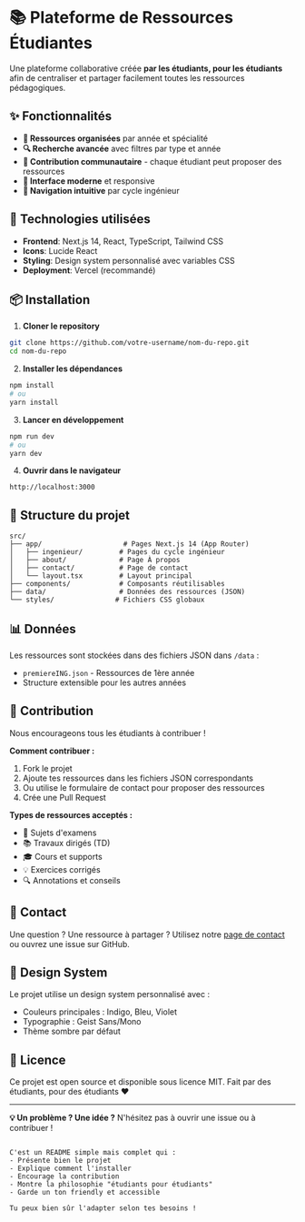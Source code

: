 # 📚 Plateforme de Ressources Étudiantes

Une plateforme collaborative créée **par les étudiants, pour les étudiants** afin de centraliser et partager facilement toutes les ressources pédagogiques.

## ✨ Fonctionnalités

- **📖 Ressources organisées** par année et spécialité
- **🔍 Recherche avancée** avec filtres par type et année
- **👥 Contribution communautaire** - chaque étudiant peut proposer des ressources
- **📱 Interface moderne** et responsive
- **🎯 Navigation intuitive** par cycle ingénieur

## 🚀 Technologies utilisées

- **Frontend**: Next.js 14, React, TypeScript, Tailwind CSS
- **Icons**: Lucide React
- **Styling**: Design system personnalisé avec variables CSS
- **Deployment**: Vercel (recommandé)

## 📦 Installation

1. **Cloner le repository**
```bash
git clone https://github.com/votre-username/nom-du-repo.git
cd nom-du-repo
```

2. **Installer les dépendances**
```bash
npm install
# ou
yarn install
```

3. **Lancer en développement**
```bash
npm run dev
# ou
yarn dev
```

4. **Ouvrir dans le navigateur**
```
http://localhost:3000
```

## 🎯 Structure du projet

```
src/
├── app/                    # Pages Next.js 14 (App Router)
│   ├── ingenieur/         # Pages du cycle ingénieur
│   ├── about/             # Page À propos
│   ├── contact/           # Page de contact
│   └── layout.tsx         # Layout principal
├── components/            # Composants réutilisables
├── data/                  # Données des ressources (JSON)
└── styles/               # Fichiers CSS globaux
```

## 📊 Données

Les ressources sont stockées dans des fichiers JSON dans `/data` :
- `premiereING.json` - Ressources de 1ère année
- Structure extensible pour les autres années

## 🤝 Contribution

Nous encourageons tous les étudiants à contribuer ! 

**Comment contribuer :**
1. Fork le projet
2. Ajoute tes ressources dans les fichiers JSON correspondants
3. Ou utilise le formulaire de contact pour proposer des ressources
4. Crée une Pull Request

**Types de ressources acceptés :**
- 📝 Sujets d'examens
- 📚 Travaux dirigés (TD)
- 🎓 Cours et supports
- 💡 Exercices corrigés
- 🔍 Annotations et conseils

## 📧 Contact

Une question ? Une ressource à partager ? 
Utilisez notre [page de contact](/contact) ou ouvrez une issue sur GitHub.

## 🎨 Design System

Le projet utilise un design system personnalisé avec :
- Couleurs principales : Indigo, Bleu, Violet
- Typographie : Geist Sans/Mono
- Thème sombre par défaut

## 📄 Licence

Ce projet est open source et disponible sous licence MIT. Fait par des étudiants, pour des étudiants ❤️

---

**💡 Un problème ? Une idée ?** N'hésitez pas à ouvrir une issue ou à contribuer !
```

C'est un README simple mais complet qui :
- Présente bien le projet
- Explique comment l'installer
- Encourage la contribution
- Montre la philosophie "étudiants pour étudiants"
- Garde un ton friendly et accessible

Tu peux bien sûr l'adapter selon tes besoins !